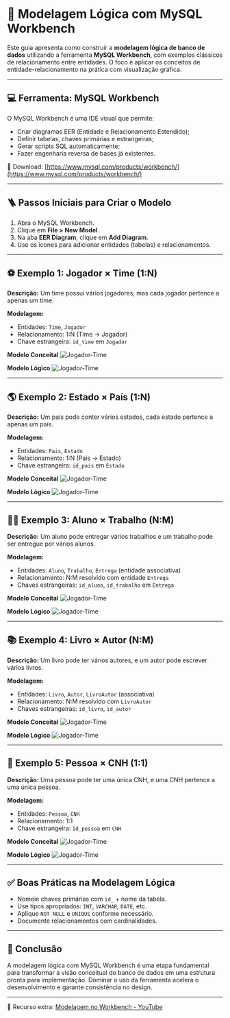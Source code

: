 
# 🧩 Modelagem Lógica com MySQL Workbench

Este guia apresenta como construir a **modelagem lógica de banco de dados** utilizando a ferramenta **MySQL Workbench**, com exemplos clássicos de relacionamento entre entidades. O foco é aplicar os conceitos de entidade-relacionamento na prática com visualização gráfica.

---

## 💻 Ferramenta: MySQL Workbench

O MySQL Workbench é uma IDE visual que permite:
- Criar diagramas EER (Entidade e Relacionamento Estendido);
- Definir tabelas, chaves primárias e estrangeiras;
- Gerar scripts SQL automaticamente;
- Fazer engenharia reversa de bases já existentes.

🔗 Download: [https://www.mysql.com/products/workbench/](https://www.mysql.com/products/workbench/)

---

## 🪜 Passos Iniciais para Criar o Modelo

1. Abra o MySQL Workbench.
2. Clique em **File > New Model**.
3. Na aba **EER Diagram**, clique em **Add Diagram**.
4. Use os ícones para adicionar entidades (tabelas) e relacionamentos.

---

## ⚽ Exemplo 1: Jogador × Time (1:N)

**Descrição:** Um time possui vários jogadores, mas cada jogador pertence a apenas um time.

**Modelagem:**
- Entidades: `Time`, `Jogador`
- Relacionamento: 1:N (Time → Jogador)
- Chave estrangeira: `id_time` em `Jogador`

**Modelo Conceital**
![Jogador-Time](assets/time_jogador_conceirto.jpg)

**Modelo Lógico**
![Jogador-Time](assets/modelo_er_jogador_time.jpg)

---

## 🌎 Exemplo 2: Estado × País (1:N)

**Descrição:** Um país pode conter vários estados, cada estado pertence a apenas um país.

**Modelagem:**
- Entidades: `Pais`, `Estado`
- Relacionamento: 1:N (Pais → Estado)
- Chave estrangeira: `id_pais` em `Estado`

**Modelo Conceital**
![Jogador-Time](assets/modelo_er_pais_estado.jpg)

**Modelo Lógico**
![Jogador-Time](assets/modelo_er_pais_estado_time.jpg)

---

## 👨‍🎓 Exemplo 3: Aluno × Trabalho (N:M)

**Descrição:** Um aluno pode entregar vários trabalhos e um trabalho pode ser entregue por vários alunos.

**Modelagem:**
- Entidades: `Aluno`, `Trabalho`, `Entrega` (entidade associativa)
- Relacionamento: N:M resolvido com entidade `Entrega`
- Chaves estrangeiras: `id_aluno`, `id_trabalho` em `Entrega`

**Modelo Conceital**
![Jogador-Time](assets/aluno_trabalho.jpg)

**Modelo Lógico**
![Jogador-Time](assets/aula_x_trabalho.jpg)

---

## 📚 Exemplo 4: Livro × Autor (N:M)

**Descrição:** Um livro pode ter vários autores, e um autor pode escrever vários livros.

**Modelagem:**
- Entidades: `Livro`, `Autor`, `LivroAutor` (associativa)
- Relacionamento: N:M resolvido com `LivroAutor`
- Chaves estrangeiras: `id_livro`, `id_autor`

**Modelo Conceital**
![Jogador-Time](assets/livro_autor.jpg)

**Modelo Lógico**
![Jogador-Time](assets/livro_x_autor.jpg)

---

## 🪪 Exemplo 5: Pessoa × CNH (1:1)

**Descrição:** Uma pessoa pode ter uma única CNH, e uma CNH pertence a uma única pessoa.

**Modelagem:**
- Entidades: `Pessoa`, `CNH`
- Relacionamento: 1:1
- Chave estrangeira: `id_pessoa` em `CNH`

**Modelo Conceital**
![Jogador-Time](assets/pessoa_cnh.jpg)

**Modelo Lógico**
![Jogador-Time](assets/modelo_er_pessoa_.jpg)

---

## ✅ Boas Práticas na Modelagem Lógica

- Nomeie chaves primárias com `id_` + nome da tabela.
- Use tipos apropriados: `INT`, `VARCHAR`, `DATE`, etc.
- Aplique `NOT NULL` e `UNIQUE` conforme necessário.
- Documente relacionamentos com cardinalidades.

---

## 🧠 Conclusão

A modelagem lógica com MySQL Workbench é uma etapa fundamental para transformar a visão conceitual do banco de dados em uma estrutura pronta para implementação. Dominar o uso da ferramenta acelera o desenvolvimento e garante consistência no design.

---

🔗 Recurso extra: [Modelagem no Workbench - YouTube](https://www.youtube.com/results?search_query=modelagem+mysql+workbench)
